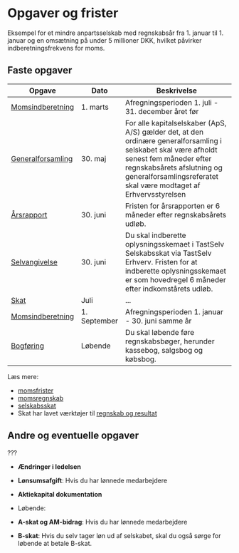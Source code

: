# Opgaver og frister

Eksempel for et mindre anpartsselskab med regnskabsår fra 1. januar til 1. januar og en omsætning på under 5 millioner DKK, hvilket påvirker indberetningsfrekvens for moms.

## Faste opgaver



|Opgave|Dato|Beskrivelse|
|-|-|-|
|[Momsindberetning](./moms.md)|1. marts|Afregningsperioden 1. juli - 31. december året før|
|[Generalforsamling](generalforsamling.md)|30. maj|For alle kapitalselskaber (ApS, A/S) gælder det, at den ordinære generalforsamling i selskabet skal være afholdt senest fem måneder efter regnskabsårets afslutning og generalforsamlingsreferatet skal være modtaget af Erhvervsstyrelsen|
|[Årsrapport]()|30. juni|Fristen for årsrapporten er 6 måneder efter regnskabsårets udløb.|
|[Selvangivelse]()|30. juni|Du skal indberette oplysningsskemaet i TastSelv Selskabsskat via TastSelv Erhverv. Fristen for at indberette oplysningsskemaet er som hovedregel 6 måneder efter indkomstårets udløb.|
|[Skat]()|Juli|...|
|[Momsindberetning](./moms.md)|1. September|Afregningsperioden 1. januar - 30. juni samme år|
|[Bogføring]()|Løbende|Du skal løbende føre regnskabsbøger, herunder kassebog, salgsbog og købsbog.|


Læs mere:
- [momsfrister](https://skat.dk/data.aspx?oid=2234572)
- [momsregnskab](https://skat.dk/data.aspx?oid=2234574) 
- [selskabsskat](https://skat.dk/data.aspx?oid=2234853)
- Skat har lavet værktøjer til [regnskab og resultat](https://skat.dk/data.aspx?oid=4466)

## Andre og eventuelle opgaver

???
- **Ændringer i ledelsen**
- **Lønsumsafgift**: Hvis du har lønnede medarbejdere
- **Aktiekapital dokumentation**

- Løbende:
- **A-skat og AM-bidrag**: Hvis du har lønnede medarbejdere
- **B-skat**: Hvis du selv tager løn ud af selskabet, skal du også sørge for løbende at betale B-skat.

